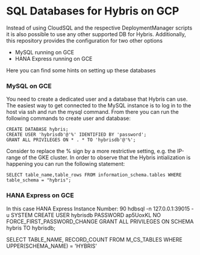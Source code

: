 # SQL Databases for Hybris on GCP

Instead of using CloudSQL and the respective DeploymentManager scripts it is also possible to use any other supported DB for Hybris.
Additionally, this repository provides the configuration for two other options
- MySQL running on GCE
- HANA Express running on GCE

Here you can find some hints on setting up these databases

### MySQL on GCE
You need to create a dedicated user and a database that Hybris can use. The easiest way to get connected to the MySQL instance is to log in to the host via ssh and run the mysql command. From there you can run the following commands to create user and database:

```
CREATE DATABASE hybris;
CREATE USER 'hybrisdb'@'%' IDENTIFIED BY 'password';
GRANT ALL PRIVILEGES ON * . * TO 'hybrisdb'@'%';
```
Consider to replace the % sign by a more restrictive setting, e.g. the IP-range of the GKE cluster.
In order to observe that the Hybris intialization is happening you can run the following statement:
```
SELECT table_name,table_rows FROM information_schema.tables WHERE table_schema = "hybris";
```


### HANA Express on GCE
In this case 
HANA Express
Instance Number: 90
hdbsql -n 127.0.0.1:39015 -u SYSTEM
CREATE USER hybrisdb PASSWORD ap5UoxKL NO FORCE_FIRST_PASSWORD_CHANGE
GRANT ALL PRIVILEGES ON SCHEMA hybris TO hybrisdb;

SELECT TABLE_NAME, RECORD_COUNT FROM M_CS_TABLES WHERE UPPER(SCHEMA_NAME) = 'HYBRIS'

